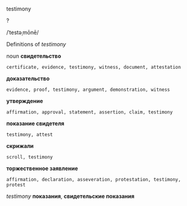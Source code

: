 testimony

?

/ˈtestəˌmōnē/

Definitions of _testimony_

noun
**свидетельство**

    certificate, evidence, testimony, witness, document, attestation
**доказательство**

    evidence, proof, testimony, argument, demonstration, witness
**утверждение**

    affirmation, approval, statement, assertion, claim, testimony
**показание свидетеля**

    testimony, attest
**скрижали**

    scroll, testimony
**торжественное заявление**

    affirmation, declaration, asseveration, protestation, testimony, protest

_testimony_
**показания**, **свидетельские показания**